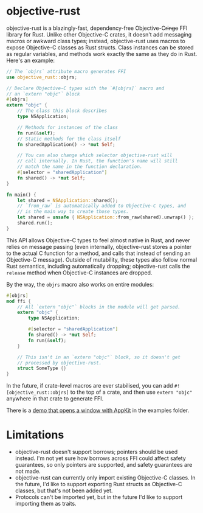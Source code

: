 # objective-rust

objective-rust is a blazingly-fast, dependency-free Objective-C~~ringe~~ FFI library for Rust. Unlike other Objective-C crates, it doesn't add messaging macros or awkward class types; instead, objective-rust uses macros to expose Objective-C classes as Rust structs. Class instances can be stored as regular variables, and methods work exactly the same as they do in Rust. Here's an example:

```rust
// The `objrs` attribute macro generates FFI
use objective_rust::objrs;

// Declare Objective-C types with the `#[objrs]` macro and
// an `extern "objc"` block
#[objrs]
extern "objc" {
    // The class this block describes
    type NSApplication;

    // Methods for instances of the class
    fn run(&self);
    // Static methods for the class itself
    fn sharedApplication() -> *mut Self;

    // You can also change which selector objective-rust will
    // call internally. In Rust, the function's name will still
    // match the name in the function declaration.
    #[selector = "sharedApplication"]
    fn shared() -> *mut Self;
}

fn main() {
    let shared = NSApplication::shared();
    // `from_raw` is automatically added to Objective-C types, and
    // is the main way to create those types.
    let shared = unsafe { NSApplication::from_raw(shared).unwrap() };
    shared.run();
}
```

This API allows Objective-C types to feel almost native in Rust, and never relies on message passing (even internally, objective-rust stores a pointer to the actual C function for a method, and calls that instead of sending an Objective-C message). Outside of mutability, these types also follow normal Rust semantics, including automatically dropping; objective-rust calls the `release` method when Objective-C instances are dropped.

By the way, the `objrs` macro also works on entire modules:

```rust
#[objrs]
mod ffi {
    // All `extern "objc"` blocks in the module will get parsed.
    extern "objc" {
        type NSApplication;

        #[selector = "sharedApplication"]
        fn shared() -> *mut Self;
        fn run(&self);
    }

    // This isn't in an `extern "objc"` block, so it doesn't get
    // processed by objective-rust.
    struct SomeType {}
}
```

In the future, if crate-level macros are ever stabilised, you can add `#![objective_rust::objrs]` to the top of a crate, and then use `extern "objc"` anywhere in that crate to generate FFI.

There is a [demo that opens a window with AppKit](examples/appkit.rs) in the examples folder.

# Limitations

- objective-rust doesn't support borrows; pointers should be used instead. I'm not yet sure how borrows across FFI could affect safety guarantees, so only pointers are supported, and safety guarantees are not made.
- objective-rust can currently only import existing Objective-C classes. In the future, I'd like to support exporting Rust structs as Objective-C classes, but that's not been added yet.
- Protocols can't be imported yet, but in the future I'd like to support importing them as traits.
